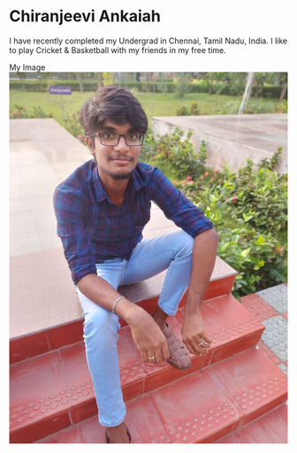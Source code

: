 # Chiranjeevi Ankaiah

I have recently completed my Undergrad in Chennai, Tamil Nadu, India. I like to play Cricket & Basketball with my friends in my free time.

My Image ![Chiranjeevi_Ankaiah](Chiranjeevi_Ankaiah.jpg)


